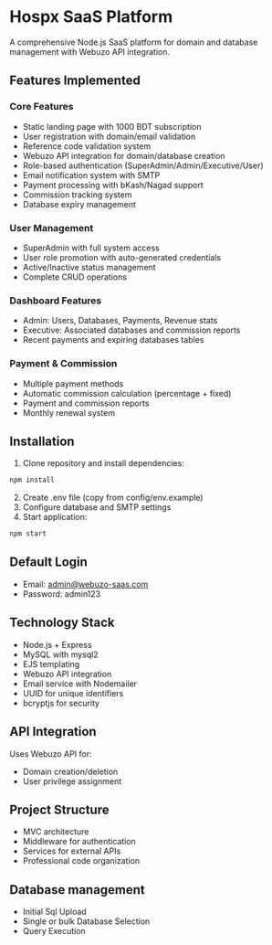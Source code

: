 # Hospx SaaS Platform

A comprehensive Node.js SaaS platform for domain and database management with Webuzo API integration.

## Features Implemented

### Core Features
- Static landing page with 1000 BDT subscription
- User registration with domain/email validation  
- Reference code validation system
- Webuzo API integration for domain/database creation
- Role-based authentication (SuperAdmin/Admin/Executive/User)
- Email notification system with SMTP
- Payment processing with bKash/Nagad support
- Commission tracking system
- Database expiry management

### User Management
- SuperAdmin with full system access
- User role promotion with auto-generated credentials
- Active/Inactive status management
- Complete CRUD operations

### Dashboard Features
- Admin: Users, Databases, Payments, Revenue stats
- Executive: Associated databases and commission reports
- Recent payments and expiring databases tables

### Payment & Commission
- Multiple payment methods
- Automatic commission calculation (percentage + fixed)
- Payment and commission reports
- Monthly renewal system

## Installation

1. Clone repository and install dependencies:

```bash
npm install
```

2. Create .env file (copy from config/env.example)
3. Configure database and SMTP settings
4. Start application:

```bash
npm start
```

## Default Login
- Email: admin@webuzo-saas.com
- Password: admin123

## Technology Stack
- Node.js + Express
- MySQL with mysql2
- EJS templating
- Webuzo API integration
- Email service with Nodemailer
- UUID for unique identifiers
- bcryptjs for security

## API Integration
Uses Webuzo API for:
- Domain creation/deletion
- User privilege assignment

## Project Structure
- MVC architecture
- Middleware for authentication
- Services for external APIs
- Professional code organization 

## Database management
- Initial Sql Upload
- Single or bulk Database Selection
- Query Execution
